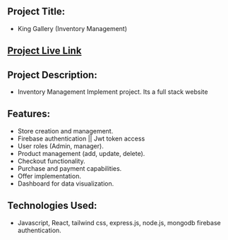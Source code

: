 ## Project Title: 
- King Gallery (Inventory Management)

## [Project Live Link](https://whimsical-pothos-99bd8a.netlify.app/) 

## Project Description:
- Inventory Management Implement project. Its a full stack website

## Features:
- Store creation and management.<br>
- Firebase authentication || Jwt token access <br>
- User roles (Admin, manager). <br>
- Product management (add, update, delete).<br>
- Checkout functionality.<br>
- Purchase and payment capabilities.<br>
- Offer implementation.<br>
- Dashboard for data visualization.


## Technologies Used:
- Javascript, React, tailwind css, express.js, node.js, mongodb firebase authentication.

